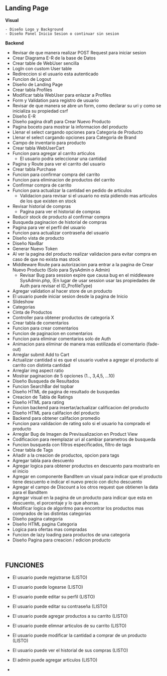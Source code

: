 ## Landing Page ##

**Visual**

    - Diseño Logo y Background
    - Diseño Panel Inicio Sesion o continuar sin sesion

**Backend**
- Revisar de que manera realizar POST Request para iniciar sesion
- Crear Diagrama E-R de la base de Datos
- Crear table de WebUser sencilla
- LogIn con custom User table
- Redireccion si el usuario esta autenticado
- Funcion de Logout
- Diseño de Landing Page
- Crear tabla Profiles
- Modificar tabla WebUser para enlazar a Profiles
- Form y Validation para registro de usuario
- Revisar de que manera se abre un form, como declarar su uri y como se inicializa su propiedad csrf
- Diseño E-R
- Diseño pagina draft para Crear Nuevo Producto
- Pagina boceto para mostrar la informacion del producto
- Llenar el select cargando opciones para Categoria de Producto
- Llenar el select cargando opciones para Categoria de Brand
- Campo de inventario para producto
- Crear tabla WebUserCart
- Funcion para agregar al carrito articulos
    - El usuario podra seleccionar una cantidad
- Pagina y Route para ver el carrito del usuario
- Crear tabla Purchase
- Funcion para confirmar compra del carrito
- Funcion para eliminacion de productos del carrito
- Confirmar compra de carrito
- Funcion para actualizar la cantidad en pedido de articulos
    - Validacion para revisar si el usuario no esta pidiendo mas articulos de los que existen en stock
- Revisar historial de compras
    - Pagina para ver el historial de compras
- Reducir stock de producto al confirmar compra
- Busqueda paginacion de historial de compras
- Pagina para ver el perfil del usuario
- Funcion para actualizar contraseña del usuario
- Diseño vista de producto
- Diseño NavBar
- Generar Nuevo Token 
- Al ver la pagina del producto realizar validacion para evitar compra en caso de que no exista mas stock
- Middleware Route para autorizacion para entrar a la pagina de Crear Nuevo Producto (Solo para SysAdmin o Admin)
    - Revisar Bug para session expire que causa bug en el middleware SysAdmin.php, (En lugar de usar session usar las propiedades de Auth para revisar el ID_ProfileType)
- Agregar validation al hacer store de un producto
- El usuario puede iniciar sesion desde la pagina de Inicio
- Slideshow
- Categorias
- Cinta de Productos
- Controller para obtener productos de categoria X
- Crear tabla de comentarios
- Funcion para crear comentarios
- Funcion de paginacion en comentarios
- Funcion para eliminar comentarios solo de Auth
- Animacion para eliminar de manera mas estilizada el comentario (fade-out)
- Arreglar submit Add to Cart
- Actualizar cantidad si es que el usuario vuelve a agregar el producto al carrito con distinta cantidad
- Arreglar img aspect ratio 
- Mostrar paginacion de 5 opciones (1.., 3,4,5, ...10)
- Diseño Busqueda de Resultados
- Funcion SearchBar del topbar
- Diseño HTML de pagina de resultado de busquedas
- Creacion de Tabla de Ratings
- Diseño HTML para rating
- Funcion backend para insertar/actualizar calificacion del producto
- Diseño HTML para califacion del producto
- Backend para obtener califacion promedio
- Funcion para validacion de rating solo si el usuario ha comprado el producto
- Arreglar Bug de Imagen de Previsualizacion en Product View
- Codificacion para reemplazar uri al cambiar parametros de busqueda
- Funcion busqueda con filtros especificados, filtro de tags
- Crear tabla de Tags
- Añadir a la creacion de productos, opcion para tags
- Agregar tabla para descuento
- Agregar logica para obtener productos en descuento para mostrarlo en el inicio
- Agregar en componente BandItem un visual para indicar que el producto tiene descuento e indicar el nuevo precio con dicho descuento
- Agregar el campo de Discount a los otros request que obtienen la data para el BandItem
- Agregar visual en la pagina de un producto para indicar que esta en descuento, el porcentaje y lo que ahorras.
- Modificar logica de algoritmo para encontrar los productos mas comprados de las distintas categorias
- Diseño pagina categoria
- Diseño HTML pagina Categoria
- Logica para ofertas mas compradas
- Funcion de lazy loading para productos de una categoria
- Diseño Pagina para creacion / edicion producto


<br/>


## FUNCIONES ##

- El usuario puede registrarse (LISTO)
- El usuario puede logearse (LISTO)
- El usuario puede editar su perfil (LISTO)
- El usuario puede editar su contraseña (LISTO)
- El usuario puede agregar productos a su carrito (LISTO)
- El usuario puede elimnar articulos de su carrito (LISTO)
- El usuario puede modificar la cantidad a comprar de un producto (LISTO)
- El usuario puede ver el historial de sus compras (LISTO)

- El admin puede agregar articulos (LISTO)
- 



